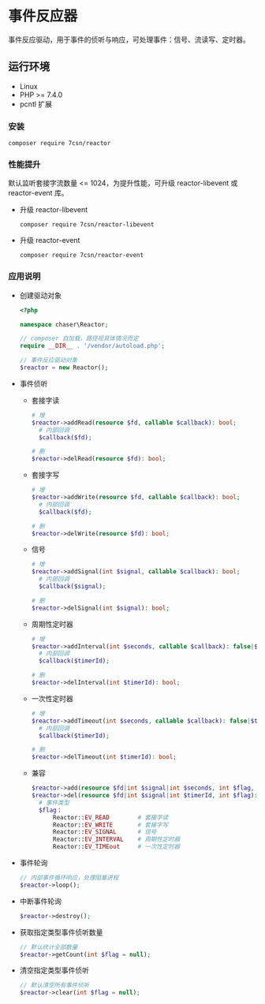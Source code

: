 # 事件反应器
事件反应驱动，用于事件的侦听与响应，可处理事件：信号、流读写、定时器。
## 运行环境
- Linux
- PHP >= 7.4.0
- pcntl 扩展
### 安装
```
composer require 7csn/reactor
```
### 性能提升
默认监听套接字流数量 <= 1024，为提升性能，可升级 reactor-libevent 或 reactor-event 库。
* 升级 reactor-libevent

    ```
    composer require 7csn/reactor-libevent
    ```
* 升级 reactor-event

    ```
    composer require 7csn/reactor-event
    ```
### 应用说明
* 创建驱动对象

    ```php
    <?php
  
    namespace chaser\Reactor;  
  
    // composer 自加载，路径视具体情况而定
    require __DIR__ . '/vendor/autoload.php';
  
    // 事件反应驱动对象
    $reactor = new Reactor();
* 事件侦听
    * 套接字读

        ```php
        # 增
        $reactor->addRead(resource $fd, callable $callback): bool;
          # 内部回调
          $callback($fd);
      
        # 删
        $reactor->delRead(resource $fd): bool;
        ```
    * 套接字写

        ```php
        # 增
        $reactor->addWrite(resource $fd, callable $callback): bool;
          # 内部回调
          $callback($fd);
      
        # 删
        $reactor->delWrite(resource $fd): bool;
        ```
    * 信号

        ```php
        # 增
        $reactor->addSignal(int $signal, callable $callback): bool;
          # 内部回调
          $callback($signal);
      
        # 删
        $reactor->delSignal(int $signal): bool;
        ```
    * 周期性定时器

        ```php
        # 增
        $reactor->addInterval(int $seconds, callable $callback): false|$timerId;
          # 内部回调
          $callback($timerId);
      
        # 删
        $reactor->delInterval(int $timerId): bool;
        ```
    * 一次性定时器

        ```php
        # 增
        $reactor->addTimeout(int $seconds, callable $callback): false|$timerId;
          # 内部回调
          $callback($timerId);
      
        # 删
        $reactor->delTimeout(int $timerId): bool;
        ```
    * 兼容
    
        ```php
        $reactor->add(resource $fd|int $signal|int $seconds, int $flag, callable $callback): bool|$timerId
        $reactor->del(resource $fd|int $signal|int $timerId, int $flag): bool
          # 事件类型
          $flag：
              Reactor::EV_READ        # 套接字读
              Reactor::EV_WRITE       # 套接字写
              Reactor::EV_SIGNAL      # 信号
              Reactor::EV_INTERVAL    # 周期性定时器
              Reactor::EV_TIMEout     # 一次性定时器
        ```
* 事件轮询

    ```php
    // 内部事件循环响应，处理阻塞进程
    $reactor->loop();
    ```
* 中断事件轮询

    ```php
    $reactor->destroy();
    ```
* 获取指定类型事件侦听数量

    ```php
    // 默认统计全部数量
    $reactor->getCount(int $flag = null);
    ```
* 清空指定类型事件侦听

    ```php
    // 默认清空所有事件侦听
    $reactor->clear(int $flag = null);
    ```
